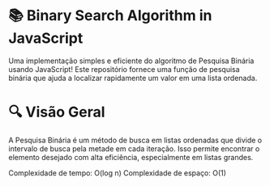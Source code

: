 # 📚 Binary Search Algorithm in JavaScript

Uma implementação simples e eficiente do algoritmo de Pesquisa Binária usando JavaScript! Este repositório fornece uma função de pesquisa binária que ajuda a localizar rapidamente um valor em uma lista ordenada.

# 🔍 Visão Geral

A Pesquisa Binária é um método de busca em listas ordenadas que divide o intervalo de busca pela metade em cada iteração. Isso permite encontrar o elemento desejado com alta eficiência, especialmente em listas grandes.

Complexidade de tempo: O(log n)
Complexidade de espaço: O(1)

